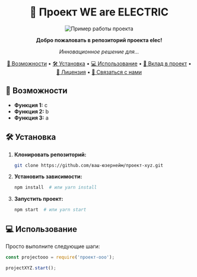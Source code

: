 <h1 align="center">🚀 Проект WE are ELECTRIC</h1>

<p align="center">
  <img src="ссылка на изображение или GIF" alt="Пример работы проекта">
</p>

<p align="center">
  <strong>Добро пожаловать в репозиторий проекта elec!</strong>
</p>

<p align="center">
  <em>Инновационное решение для...</em>
</p>

<p align="center">
  <a href="#-возможности">🚀 Возможности</a> •
  <a href="#-установка">🛠 Установка</a> •
  <a href="#-использование">💻 Использование</a> •
  <a href="#-вклад-в-проект">🤝 Вклад в проект</a> •
  <a href="#-лицензия">📄 Лицензия</a> •
  <a href="#-связаться-с-нами">📧 Связаться с нами</a>
</p>

## 🚀 Возможности

- **Функция 1:** c
- **Функция 2:** b
- **Функция 3:** a

## 🛠 Установка

1. **Клонировать репозиторий:**
    ```bash
    git clone https://github.com/ваш-юзернейм/проект-xyz.git
    ```

2. **Установить зависимости:**
    ```bash
    npm install  # или yarn install
    ```

3. **Запустить проект:**
    ```bash
    npm start  # или yarn start
    ```

## 💻 Использование

Просто выполните следующие шаги:

```javascript
const projectooo = require('проект-ooo');

projectXYZ.start();
